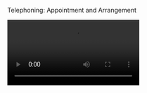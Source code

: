 Telephoning: Appointment and Arrangement

<Video src="./TE1_700V.mp4" />

> [PRESENTER] Hello? Hey, yeah, yeah, I'm fine. How are you? Okay. Alright, I got a few things going on here. I'll speak to you later about it, Okay? Uh... you know... I'll call you at about 5 o'clock. All right. Thanks a lot. Bye bye.
> [PRESENTER] Now that wasn't a business call. If it had been, my language would have been much more formal.
> [PA] Good morning. Design Incorporated, Danielle speaking. How can I help you?... Well, I'm afraid he's in a meeting right now. May I ask who's calling?
> [PA] Hold on a moment, Mr. Novak, I'll just check his schedule... Well, he's free tomorrow afternoon at 2.30...
> [PA] Uh-huh... So that's Wednesday the 3rd of June, at 2.30 p.m. I'll let him know. Could I have your number please?
> [PA] Uh-huh... Let me just read that back to you. That's 333 6393, extension 919. Good. I'll call back later and confirm...
> [PA] Thank you. Bye.
> [PRESENTER] Listen to Danielle's polite, formal phone language.
> [PA] Well, I'm afraid he's in a meeting right now ... May I ask who's calling? ... Could I have your number please?
> [PA] Let me just read that back to you. That's 333 6393, extension 919...
> [CHAIRMAN] So, Danielle. Tomorrow's schedule?
> [PA] Eh, well... You have a meeting with Claire Fairbanks at 9 a.m ... Lunch with the Wentworth Group at 12... And, yeah, Scott Novak phoned. I scheduled a meeting with him for 2.30...
> [CHAIRMAN] Danielle, I'm going to the dentist's tomorrow afternoon.
> [PA] Oh. I'm sorry. I didn't know. But I checked your schedule and it didn't say anything...
> [CHAIRMAN] Danielle, reschedule it, now. please.
> [PA] Sure.
> [PA] Good afternoon, this is Danielle from Design Incorporated. I'd like to speak to Mr. Novak please ... Yes, I'll hold.
> [PA] Mr. Novak? Hi, it's Danielle from Design Incoporated... I'm afraid something's come up. Would you mind if we rescheduled your appointment tomorrow with Mr. Henriksson? ... You wouldn't? That's great. When would be a suitable time for you?
> [PA] Let me just check with Mr. Henriksson. Please hold for a moment.

## Opening and closing a telephone conversation

### Expression: Opening a telephone conversation

**Phrases for opening a phone conversation**

Here are some expressions you can use to greet someone on the phone.

- Good morning.
- Good afternoon.
- Good evening.
- Hello.
  
If the person doesn't introduce himself or herself, you can ask who is calling.

- May I ask who's calling?

You can then ask why the person is calling.

- How can I help you?
- May I ask the reason for your call?
  

### Expression: Closing a telephone conversation

**Closing a phone call**

Several phrases can be used at the end of a phone call. To promise to follow up later, use the following phrases.

- I'll get back to you soon to confirm.
- I'll call you back as soon as possible.
  
To be polite, you can thank the person.

- Thanks for calling.
- Thank you for your time.
  
At the very end of the call, you can say goodbye.

- Goodbye.
- Have a nice day.


## Confirming arrangements and taking notes

### Expression: Asking for repetition

**Asking for repetition**

Here are some phrases to ask the caller to repeat himself or herself.


- I'm sorry, could you repeat that, please?
- **Did you say** tomorrow at 11 a.m.?
- I'm sorry, I didn't catch that.
- Can you say that again, please?


### Expression: Confirming arrangements

**Confirming arrangements**

Since it's sometimes hard to hear clearly on the phone, you'll need to confirm and clarify the information. Here are some expressions to repeat the information back to the caller for confirmation.

- Let me read that back to you.
- **Let me double check** the details.
- **If I can just confirm** the details.
  
You can ask whether you've got the correct information using the following questions.

- Is that right?
- Is that correct?
 
:::
Good morning, Open Range Limited, Rick speaking. How can I help you? … Oh, good morning, Mr. Fairbanks …
Ah yes, you're meeting Chris for lunch tomorrow, is that right ? He's just stepped away from his desk for a moment,
but I can take a message for him … You've booked a table … at the … I'm sorry, I didn't catch that. Did you say the
Montmartre? And how do you spell that? … M-O-N-T-M-A-R-T-R-E? So, if I can just confirm the details . That's lunch
tomorrow, Wednesday, May 19th, at 1 p.m., at the Montmartre Restaurant. Is that correct ? Good. And what's the phone
number of the restaurant? … 8-4-8-2-2-2-4-4 … I'm sorry, could you repeat that, please? Mmm. Mmm-hmm. Let me
read that back to you: 8-4-8-2-2-2-4-8-4-8. Yes, I'll see he gets it right away. Thank you, Mr. Fairbanks. Goodbye.
:::


## Rescheduling an appointment

### Vocabulary: Polite forms in phone conversations

**Being polite**

Use modal verbs such as **could**, **would** and **may** to speak more politely. **Could** and **may** are often used to make a request, where **would** is often used to ask about preferences.

- When would be good for you?      
- Could I suggest meeting on Thursday instead?
- May I speak to Jean, please?

Here are some polite ways to apologize.

- I'm **terribly sorry**.
- **My apologies** for any inconvenience.

:::
Good afternoon. This is Christopher Marlow, CEO of Open Range Limited. **Could I speak to** Roger Fairbanks, please? … Oh, hi, Roger. Yes, fine thanks … Actually, that's why I'm calling. Listen, **I'm terribly sorry**, Roger, I'm afraid something's come up. I'm on my way to the airport as we speak. **Would you mind** if we rescheduled tomorrow's lunch? … Great, when **would be** good for you? Well, I'm coming back on Thursday afternoon. How about Friday? … Sorry, let me just check my diary. Instead of lunch, could we do dinner? Great. Does 7 p.m. work for you? … Yes? Great! Where would you like to meet? … Actually, **could I suggest** the Trastevere restaurant? What do you think? … Yes? Great. I'll reserve a table for us. Once again, **my apologies** for any inconvenience. Anyway, see you Friday. Bye.
:::

### Expression: Making alternative arrangements

**Making alternative arrangements**

First, ask the other person if it's okay to reschedule.

- Would you mind if we rescheduled?

Use **instead of**, **actually**, and **how about ___?** to suggest changes to the plans.

- **Instead of** lunch, could we meet for dinner?      
- **Actually**, could I suggest a different restaurant?
- **How about** meeting on Thursday?

### Expression: Checking arrangements

**Checking preferences**

Sometimes you may wish to ask an open-ended question about when and where someone prefers to meet.

- When would be good for you?
- What do you think?

You may also want to suggest a specific day or time.

- Is 6 p.m. **convenient for you?**
- **Does** Monday **work for you?**
- **Let me know if** next week is okay.

:::
Would you mind if we rescheduled tomorrow's lunch? … Great, when would be **good for you** ? Well, I'm coming back on Thursday afternoon. How about Friday? … Sorry, let me just check my diary. Instead of lunch, could we do dinner? … Great. Does 7 p.m. **work for you** ? … Yes? Great! Where would you like to meet? … Actually, could I suggest the Trastevere restaurant? **What do you think** ? … Yes? Great. I'll reserve a table for us. Once again, my apologies for any inconvenience. Anyway, see you Friday. Bye.
:::
